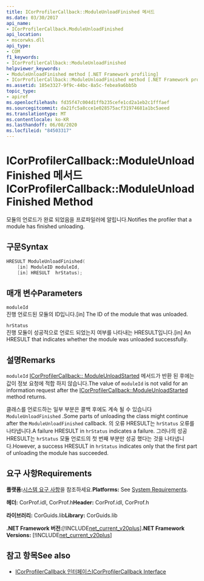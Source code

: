 ```yaml
---
title: ICorProfilerCallback::ModuleUnloadFinished 메서드
ms.date: 03/30/2017
api_name:
- ICorProfilerCallback.ModuleUnloadFinished
api_location:
- mscorwks.dll
api_type:
- COM
f1_keywords:
- ICorProfilerCallback::ModuleUnloadFinished
helpviewer_keywords:
- ModuleUnloadFinished method [.NET Framework profiling]
- ICorProfilerCallback::ModuleUnloadFinished method [.NET Framework profiling]
ms.assetid: 185e3327-9f9c-44bc-8a5c-febea9a6bb5b
topic_type:
- apiref
ms.openlocfilehash: fd35f47c004d1ffb235cefe1cd2a1eb2c1fffaef
ms.sourcegitcommit: da21fc5a8cce1e028575acf31974681a1bc5aeed
ms.translationtype: MT
ms.contentlocale: ko-KR
ms.lasthandoff: 06/08/2020
ms.locfileid: "84503317"
---
```

# <a name="icorprofilercallbackmoduleunloadfinished-method"></a><span data-ttu-id="45669-102">ICorProfilerCallback::ModuleUnloadFinished 메서드</span><span class="sxs-lookup"><span data-stu-id="45669-102">ICorProfilerCallback::ModuleUnloadFinished Method</span></span>
<span data-ttu-id="45669-103">모듈의 언로드가 완료 되었음을 프로파일러에 알립니다.</span><span class="sxs-lookup"><span data-stu-id="45669-103">Notifies the profiler that a module has finished unloading.</span></span>  
  
## <a name="syntax"></a><span data-ttu-id="45669-104">구문</span><span class="sxs-lookup"><span data-stu-id="45669-104">Syntax</span></span>  
  
```cpp  
HRESULT ModuleUnloadFinished(  
    [in] ModuleID moduleId,  
    [in] HRESULT  hrStatus);  
```  
  
## <a name="parameters"></a><span data-ttu-id="45669-105">매개 변수</span><span class="sxs-lookup"><span data-stu-id="45669-105">Parameters</span></span>  
 `moduleId`  
 <span data-ttu-id="45669-106">진행 언로드된 모듈의 ID입니다.</span><span class="sxs-lookup"><span data-stu-id="45669-106">[in] The ID of the module that was unloaded.</span></span>  
  
 `hrStatus`  
 <span data-ttu-id="45669-107">진행 모듈이 성공적으로 언로드 되었는지 여부를 나타내는 HRESULT입니다.</span><span class="sxs-lookup"><span data-stu-id="45669-107">[in] An HRESULT that indicates whether the module was unloaded successfully.</span></span>  
  
## <a name="remarks"></a><span data-ttu-id="45669-108">설명</span><span class="sxs-lookup"><span data-stu-id="45669-108">Remarks</span></span>  
 <span data-ttu-id="45669-109">`moduleId` [ICorProfilerCallback:: ModuleUnloadStarted](icorprofilercallback-moduleunloadstarted-method.md) 메서드가 반환 된 후에는 값이 정보 요청에 적합 하지 않습니다.</span><span class="sxs-lookup"><span data-stu-id="45669-109">The value of `moduleId` is not valid for an information request after the [ICorProfilerCallback::ModuleUnloadStarted](icorprofilercallback-moduleunloadstarted-method.md) method returns.</span></span>  
  
 <span data-ttu-id="45669-110">클래스를 언로드하는 일부 부분은 콜백 후에도 계속 될 수 있습니다 `ModuleUnloadFinished` .</span><span class="sxs-lookup"><span data-stu-id="45669-110">Some parts of unloading the class might continue after the `ModuleUnloadFinished` callback.</span></span> <span data-ttu-id="45669-111">의 오류 HRESULT는 `hrStatus` 오류를 나타냅니다.</span><span class="sxs-lookup"><span data-stu-id="45669-111">A failure HRESULT in `hrStatus` indicates a failure.</span></span> <span data-ttu-id="45669-112">그러나의 성공 HRESULT는 `hrStatus` 모듈 언로드의 첫 번째 부분만 성공 했다는 것을 나타냅니다.</span><span class="sxs-lookup"><span data-stu-id="45669-112">However, a success HRESULT in `hrStatus` indicates only that the first part of unloading the module has succeeded.</span></span>  
  
## <a name="requirements"></a><span data-ttu-id="45669-113">요구 사항</span><span class="sxs-lookup"><span data-stu-id="45669-113">Requirements</span></span>  
 <span data-ttu-id="45669-114">**플랫폼:**[시스템 요구 사항](../../get-started/system-requirements.md)을 참조하세요.</span><span class="sxs-lookup"><span data-stu-id="45669-114">**Platforms:** See [System Requirements](../../get-started/system-requirements.md).</span></span>  
  
 <span data-ttu-id="45669-115">**헤더:** CorProf.idl, CorProf.h</span><span class="sxs-lookup"><span data-stu-id="45669-115">**Header:** CorProf.idl, CorProf.h</span></span>  
  
 <span data-ttu-id="45669-116">**라이브러리:** CorGuids.lib</span><span class="sxs-lookup"><span data-stu-id="45669-116">**Library:** CorGuids.lib</span></span>  
  
 <span data-ttu-id="45669-117">**.NET Framework 버전:**[!INCLUDE[net_current_v20plus](../../../../includes/net-current-v20plus-md.md)]</span><span class="sxs-lookup"><span data-stu-id="45669-117">**.NET Framework Versions:** [!INCLUDE[net_current_v20plus](../../../../includes/net-current-v20plus-md.md)]</span></span>  
  
## <a name="see-also"></a><span data-ttu-id="45669-118">참고 항목</span><span class="sxs-lookup"><span data-stu-id="45669-118">See also</span></span>

- [<span data-ttu-id="45669-119">ICorProfilerCallback 인터페이스</span><span class="sxs-lookup"><span data-stu-id="45669-119">ICorProfilerCallback Interface</span></span>](icorprofilercallback-interface.md)
